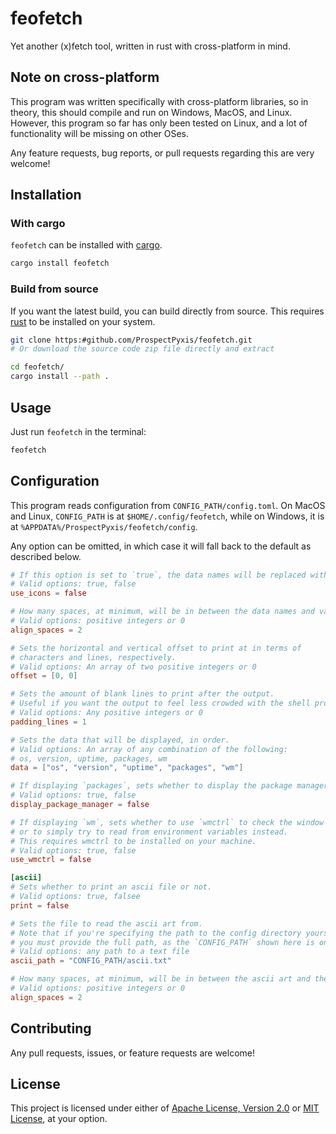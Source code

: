 # feofetch

Yet another (x)fetch tool, written in rust with cross-platform in mind.

## Note on cross-platform

This program was written specifically with cross-platform libraries, so in theory, 
this should compile and run on Windows, MacOS, and Linux. However, this program 
so far has only been tested on Linux, and a lot of functionality will be missing
on other OSes.

Any feature requests, bug reports, or pull requests regarding this are very welcome!

## Installation

### With cargo

`feofetch` can be installed with [cargo](https:#www.rust-lang.org/tools/install).

```sh
cargo install feofetch
```

### Build from source

If you want the latest build, you can build directly from source. This requires 
[rust](https:#www.rust-lang.org/tools/install) to be installed on your system.

```sh
git clone https:#github.com/ProspectPyxis/feofetch.git
# Or download the source code zip file directly and extract

cd feofetch/
cargo install --path .
```

## Usage

Just run `feofetch` in the terminal:

```sh
feofetch
```

## Configuration

This program reads configuration from `CONFIG_PATH/config.toml`. On MacOS and Linux, 
`CONFIG_PATH` is at `$HOME/.config/feofetch`, while on Windows, it is at 
`%APPDATA%/ProspectPyxis/feofetch/config`.

Any option can be omitted, in which case it will fall back to the default as described below.

```toml
# If this option is set to `true`, the data names will be replaced with a Nerd Font icon.
# Valid options: true, false
use_icons = false

# How many spaces, at minimum, will be in between the data names and values.
# Valid options: positive integers or 0
align_spaces = 2

# Sets the horizontal and vertical offset to print at in terms of
# characters and lines, respectively.
# Valid options: An array of two positive integers or 0
offset = [0, 0]

# Sets the amount of blank lines to print after the output.
# Useful if you want the output to feel less crowded with the shell prompt.
# Valid options: Any positive integers or 0
padding_lines = 1

# Sets the data that will be displayed, in order.
# Valid options: An array of any combination of the following:
# os, version, uptime, packages, wm
data = ["os", "version", "uptime", "packages", "wm"]

# If displaying `packages`, sets whether to display the package managers used.
# Valid options: true, false
display_package_manager = false

# If displaying `wm`, sets whether to use `wmctrl` to check the window manager,
# or to simply try to read from environment variables instead.
# This requires wmctrl to be installed on your machine.
# Valid options: true, false
use_wmctrl = false

[ascii]
# Sets whether to print an ascii file or not.
# Valid options: true, falsee
print = false

# Sets the file to read the ascii art from.
# Note that if you're specifying the path to the config directory yourself,
# you must provide the full path, as the `CONFIG_PATH` shown here is only a placeholder.
# Valid options: any path to a text file
ascii_path = "CONFIG_PATH/ascii.txt"

# How many spaces, at minimum, will be in between the ascii art and the data names.
# Valid options: positive integers or 0
align_spaces = 2
```

## Contributing

Any pull requests, issues, or feature requests are welcome!

## License

This project is licensed under either of [Apache License, Version 2.0](LICENSE-APACHE.md) 
or [MIT License](LICENSE-MIT.md), at your option.
